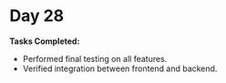 # Day 28

**Tasks Completed:**
- Performed final testing on all features.
- Verified integration between frontend and backend.
